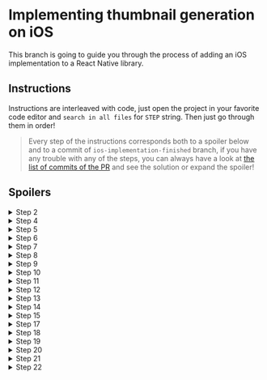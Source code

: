 # Implementing thumbnail generation on iOS

This branch is going to guide you through the process of adding an iOS implementation to a React Native library.

## Instructions

Instructions are interleaved with code, just open the project in your favorite code editor and `search in all files` for `STEP` string. Then just go through them in order!

> Every step of the instructions corresponds both to a spoiler below and to a commit of `ios-implementation-finished` branch, if you have any trouble with any of the steps, you can always have a look at [the list of commits of the PR](https://github.com/sjchmiela/react-native-video-thumbnailer/pull/4/commits) and see the solution or expand the spoiler!

## Spoilers

<details>
  <summary>Step 2</summary>

```diff
-return dispatch_get_main_queue();
+return dispatch_queue_create("edu.appjs.videothumbnailer.AJVideoThumbnailer", DISPATCH_QUEUE_CONCURRENT);
```

</details>

<details>
  <summary>Step 4</summary>

```objc 
callback(@[@"Hello from the native side!"]);
```

</details>

<details>
  <summary>Step 5</summary>

```diff
-import { Platform, StyleSheet, Text, View, Image } from "react-native";
+import { Platform, StyleSheet, Text, View, Image, NativeModules } from "react-native";
```

</details>

<details>
  <summary>Step 6</summary>

```js
NativeModules.AJVideoThumbnailer.sampleMethod("Hello from JS side", 42, console.warn);
```

</details>

<details>
  <summary>Step 7</summary>

```objc
RCT_EXPORT_METHOD(generateThumbnailAsync:(NSString *)urlString options:(NSDictionary *)options resolve:(RCTPromiseResolveBlock)resolve reject:(RCTPromiseRejectBlock)reject)
{

}
```

</details>
<details>
  <summary>Step 8</summary>

```objc
RCT_EXPORT_METHOD(generateThumbnailAsync:(NSString *)urlString options:(NSDictionary *)options resolve:(RCTPromiseResolveBlock)resolve reject:(RCTPromiseRejectBlock)reject)
{
  resolve(@{
          @"uri": [NSNull null],
          @"width": @(0),
          @"height": @(0)
          });
}
```

</details>
<details>
  <summary>Step 9</summary>

```js
const result = await NativeModules.AJVideoThumbnailer.generateThumbnailAsync(
  "uriToBe",
  {}
);
console.warn(result);
```

</details>
<details>
  <summary>Step 10</summary>

```objc
NSURL *sourceURL = [[NSURL alloc] initWithString:urlString];
AVAsset *asset = [AVAsset assetWithURL:sourceURL];
AVAssetImageGenerator *imageGenerator = [[AVAssetImageGenerator alloc]initWithAsset:asset];
CMTime time = CMTimeMake(1, 1);
CGImageRef imageRef = [imageGenerator copyCGImageAtTime:time actualTime:NULL error:NULL];
UIImage *thumbnail = [UIImage imageWithCGImage:imageRef];
CGImageRelease(imageRef);  // CGImageRef won't be released by ARC
```

at the top of the file

```objc
#import <AVKit/AVKit.h> 
```

</details>

<details>
  <summary>Step 11</summary>

```diff
 resolve(@{
         @"uri": [NSNull null],
-        @"width": @(0),
-        @"height": @(0)
+        @"width": @(thumbnail.size.width),
+        @"height": @(thumbnail.size.height)
         });
```

</details>

<details>
  <summary>Step 12</summary>

```diff
 const result = await NativeModules.AJVideoThumbnailer.generateThumbnailAsync(
-  "uriToBe",
+  Image.resolveAssetSource(require("./assets/sample.mov")).uri,
   {}
 );
 console.warn(result);
```
</details>


<details>
  <summary>Step 13</summary>

```objc
//                                           💅
NSData *imageData = UIImagePNGRepresentation(thumbnail);

//                                                   💅
NSArray *paths = NSSearchPathForDirectoriesInDomains(NSCachesDirectory, NSUserDomainMask, YES);
NSString *documentsDirectory = [paths objectAtIndex:0];

//                                                                                                            💅
NSString *imagePath = [documentsDirectory stringByAppendingPathComponent:[NSString stringWithFormat:@"%@.png", [[NSUUID UUID] UUIDString]]];

NSLog(@"pre writing to file");
if (![imageData writeToFile:imagePath atomically:NO])
{
  NSLog(@"Failed to cache image data to disk");
}
else
{
  NSLog(@"the cachedImagedPath is %@",imagePath);
}

resolve(@{
//                💅
          @"uri": imagePath,
          @"width": @(thumbnail.size.width),
          @"height": @(thumbnail.size.height)
          });
```
</details>

<details>
  <summary>Step 14</summary>

```js
const result = await NativeModules.AJVideoThumbnailer.generateThumbnailAsync(
  Image.resolveAssetSource(require("./assets/sample.mov")).uri,
  {}
);
this.setState({ uri: result.uri });
```
</details>

<details>
  <summary>Step 15</summary>

```objc
RCT_EXPORT_METHOD(generateThumbnailAsync:(NSString *)urlString options:(NSDictionary *)options resolve:(RCTPromiseResolveBlock)resolve reject:(RCTPromiseRejectBlock)reject)
{
  if (!urlString) {
    reject(@"E_EMPTY_ARG", @"You have to provide URL string from which to create a thumbnail.", nil);
    return;
  }
  // ...
```

```objc
  // ...
  NSURL *sourceURL = [[NSURL alloc] initWithString:urlString];
  if (!sourceURL) {
    reject(@"E_PARSE_ERROR", @"Provided URL string could not be parsed as a URL.", nil);
    return;
  }
  // ...
```

```objc
  NSError *error;
  CGImageRef imageRef = [imageGenerator copyCGImageAtTime:time actualTime:NULL error:&error];
  if (error) {
    reject(@"E_THUM_FAIL", error.localizedFailureReason, error);
    return;
  }
```

```objc
  NSString *imagePath = [documentsDirectory stringByAppendingPathComponent:[NSString stringWithFormat:@"%@.png", [[NSUUID UUID] UUIDString]]];

  if (![imageData writeToFile:imagePath atomically:NO]) {
    reject(@"E_FS_WRITE", @"Could not save the thumbnail to the file system", nil);
    return;
  }
```
</details>

<details>
  <summary>Step 17</summary>

```objc
if (options && [options[@"maximumSize"] isKindOfClass:[NSDictionary class]]) {
  NSNumber *width = [options[@"maximumSize"][@"width"] isKindOfClass:[NSNumber class]] ? options[@"maximumSize"][@"width"] : @(0);
  NSNumber *height = [options[@"maximumSize"][@"height"] isKindOfClass:[NSNumber class]] ? options[@"maximumSize"][@"height"] : @(0);

  CGSize maximumSize = CGSizeMake([width doubleValue], [height doubleValue]);
  imageGenerator.maximumSize = maximumSize;
}
```
</details>
<details>
  <summary>Step 18</summary>

```js
const result = await NativeModules.AJVideoThumbnailer.generateThumbnailAsync(
  Image.resolveAssetSource(require("./assets/sample.mov")).uri,
  { maximumSize: { width: 20 } }
);
```
</details>
<details>
  <summary>Step 19</summary>

```objc
if (options && [options[@"time"] isKindOfClass:[NSNumber class]]) {
  time = CMTimeMake([options[@"time"] doubleValue], 1000);
}
```
</details>
<details>
  <summary>Step 20</summary>

```js
const result = await NativeModules.AJVideoThumbnailer.generateThumbnailAsync(
  Image.resolveAssetSource(require("./assets/sample.mov")).uri,
  { timeMs: 18000 }
);
```
</details>
<details>
  <summary>Step 21</summary>

```objc
imageGenerator.requestedTimeToleranceAfter = CMTimeMake(1, 10);
imageGenerator.requestedTimeToleranceBefore = CMTimeMake(1, 10);
```
</details>
<details>
  <summary>Step 22</summary>

```diff
   CMTime time = CMTimeMake(0, 1);
   if (options && [options[@"timeMs"] isKindOfClass:[NSNumber class]]) {
     time = CMTimeMake([options[@"timeMs"] doubleValue], 1000);
+    time = CMTimeClampToRange(time, CMTimeRangeMake(kCMTimeZero, asset.duration));
   }
```
</details>
